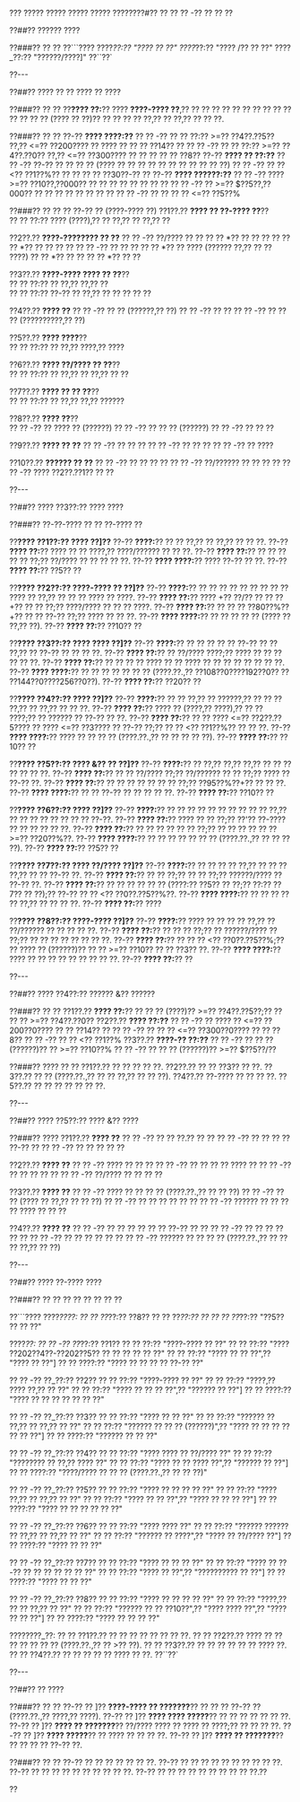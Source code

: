 ??? ????? ????? ????? ????? ????????#?? ?? ?? ?? -?? ?? ?? ??

??##?? ?????? ????

??###?? ?? ??
??```????
????_??:?? "???? ?? ??"
????_??:?? "???? /?? ?? ??"
????_??:?? "??????/????]"
??``??`

??---

??##?? ???? ?? ?? ???? ?? ????

??###?? ?? ??
??**???? ??:**?? ???? **????-???? ??**,?? ?? ?? ?? ?? ?? ?? ?? ?? ?? ?? ?? ?? ?? ?? (???? ?? ??)?? ?? ?? ?? ?? ??,?? ?? ??,?? ?? ?? ??.

??###?? ?? ??
??-?? **???? ????:??**
?? ?? -?? ?? ?? ??:?? >=?? ??4??.??5?? ??,?? <=?? ??200???? ?? ???? ?? ?? ?? ??14?? ??
?? ?? -?? ?? ?? ??:?? >=?? ??4??.??0?? ??,?? <=?? ??300???? ?? ?? ?? ?? ?? ??8??
??-?? **???? ?? ??:??**
?? ?? -?? ??-?? ?? ?? ?? ?? (???? ?? ?? ?? ?? ?? ?? ?? ?? ?? ?? ??)
?? ?? -?? ?? ?? <?? ??1??%?? ?? ?? ?? ?? ??30??-?? ??
??-?? **???? ??????:??**
?? ?? -?? ???? >=?? ??10??,??000?? ?? ?? ?? ?? ?? ?? ?? ??
?? ?? -?? ?? >=?? $??5??,??000?? ?? ?? ?? ?? ?? ?? ?? ??
?? ?? -?? ?? ?? ?? ?? <=?? ??5??%

??###?? ?? ?? ?? ??-?? ?? (????-???? ??)
??1??.?? **???? ?? ??-???? ??**??  
??  ?? ??:?? ???? (????),?? ?? ??,?? ?? ??,?? ??

??2??.?? **????-???????? ?? ??**
??  ?? -?? ??/???? ?? ??
??    ?? *?? ?? ?? ?? ??
??    ?? *?? ?? ?? ?? ??
??  ?? -?? ?? ?? ??
??    ?? *?? ?? ???? (?????? ??,?? ?? ?? ????)
??    ?? *?? ?? ??
??    ?? *?? ?? ??

??3??.?? **????-???? ???? ?? ??**??  
??  ?? ??:?? ?? ??,?? ??,?? ??  
??  ?? ??:?? ??-?? ?? ??,?? ?? ?? ?? ?? ??

??4??.?? **???? ??**
??  ?? -?? ?? ?? (??????,?? ??)
??  ?? -?? ?? ??
??  ?? -?? ?? ?? ?? (??????????,?? ??)

??5??.?? **???? ????**??  
??  ?? ??:?? ?? ??,?? ????,?? ????

??6??.?? **???? ??/???? ?? ??**??  
??  ?? ??:?? ?? ??,?? ?? ??,?? ?? ??

??7??.?? **???? ?? ?? ??**??  
??  ?? ??:?? ?? ??,?? ??,?? ??????

??8??.?? **???? ??**??  
??  ?? -?? ?? ???? ?? (??????)
??  ?? -?? ?? ?? ?? (??????)
??  ?? -?? ?? ?? ??

??9??.?? **???? ?? ??**
??  ?? -?? ?? ?? ??
??  ?? -?? ?? ?? ??
??  ?? -?? ?? ????

??10??.?? **?????? ?? ??**
??   ?? -?? ?? ?? ?? ??
??   ?? -?? ??/?????? ?? ?? ?? ??
??   ?? -?? ???? ??2??.??1?? ?? ??

??---

??##?? ???? ??3??:?? ???? ????

??###?? ??-??-???? ?? ?? ??-???? ??

??**???? ??1??:?? ???? ??]??**
??-?? **????:**?? ?? ?? ??,?? ?? ??,?? ?? ?? ??.
??-?? **???? ??:**?? ???? ?? ?? ????,?? ????/?????? ?? ?? ??.
??-?? **???? ??:**?? ?? ?? ?? ?? ?? ??;?? ??/???? ?? ?? ?? ?? ??.
??-?? **???? ????:**?? ???? ??-?? ?? ??.
??-?? **???? ??:**?? ??5?? ??

??**???? ??2??:?? ????-???? ?? ??]??**
??-?? **????:**?? ?? ?? ?? ?? ?? ?? ?? ?? ?? ???? ?? ??,?? ?? ?? ?? ???? ?? ????.
??-?? **???? ??:**?? ???? +?? ??/?? ?? ?? ?? +?? ?? ?? ??;?? ????/???? ?? ?? ?? ????.
??-?? **???? ??:**?? ?? ?? ?? ??80??%??+?? ?? ?? ??-?? ??;?? ???? ?? ?? ??.
??-?? **???? ????:**?? ?? ?? ?? ?? ?? (???? ?? ??,?? ??).
??-?? **???? ??:**?? ??10?? ??

??**???? ??3??:?? ???? ???? ??]??**
??-?? **????:**?? ?? ?? ?? ?? ?? ??-?? ?? ?? ??,?? ?? ??-?? ?? ?? ?? ??.
??-?? **???? ??:**?? ?? ??/???? ????;?? ???? ?? ?? ?? ?? ?? ??.
??-?? **???? ??:**?? ?? ?? ?? ?? ???? ?? ?? ???? ?? ?? ?? ?? ?? ?? ?? ??.
??-?? **???? ????:**?? ?? ?? ?? ?? ?? ?? ?? (????.??.,?? ??108??0????192??0?? ?? ??144??0????256??0??).
??-?? **???? ??:**?? ??20?? ??

??**???? ??4??:?? ???? ??]??**
??-?? **????:**?? ?? ?? ??,?? ?? ??????,?? ?? ?? ?? ??,?? ?? ??,?? ?? ?? ??.
??-?? **???? ??:**?? ???? ?? (????,?? ????),?? ?? ?? ????;?? ?? ?????? ?? ??-?? ?? ??.
??-?? **???? ??:**?? ?? ?? ???? <=?? ??2??.??5???? ?? ???? <=?? ??3???? ?? ??-?? ??;?? ?? ?? <?? ??1??%?? ?? ?? ??.
??-?? **???? ????:**?? ???? ?? ?? ?? ?? (????.??.,?? ?? ?? ?? ?? ??).
??-?? **???? ??:**?? ??10?? ??

??**???? ??5??:?? ???? &?? ?? ??]??**
??-?? **????:**?? ?? ??,?? ??,?? ??,?? ?? ?? ?? ?? ?? ?? ??.
??-?? **???? ??:**?? ?? ?? ??/???? ??;?? ??/?????? ?? ?? ??;?? ???? ?? ??-?? ??.
??-?? **???? ??:**?? ?? ?? ?? ?? ?? ?? ?? ??;?? ??95??%??+?? ?? ?? ??.
??-?? **???? ????:**?? ?? ?? ??-?? ?? ?? ?? ?? ??.
??-?? **???? ??:**?? ??10?? ??

??**???? ??6??:?? ???? ??]??**
??-?? **????:**?? ?? ?? ?? ?? ?? ?? ?? ?? ?? ?? ??,?? ?? ?? ?? ?? ?? ?? ?? ?? ??-??.
??-?? **???? ??:**?? ???? ?? ?? ??;?? ??'?? ??-???? ?? ?? ?? ?? ?? ??.
??-?? **???? ??:**?? ?? ?? ?? ?? ?? ?? ??;?? ?? ?? ?? ?? ?? ?? >=?? ??20??%??.
??-?? **???? ????:**?? ?? ?? ?? ?? ?? ?? ?? (????.??.,?? ?? ?? ?? ??).
??-?? **???? ??:**?? ??5?? ??

??**???? ??7??:?? ???? ??/???? ??]??**
??-?? **????:**?? ?? ?? ?? ?? ??,?? ?? ?? ?? ??,?? ?? ?? ??-?? ??.
??-?? **???? ??:**?? ?? ?? ??;?? ?? ?? ??;?? ??????/???? ?? ??-?? ??.
??-?? **???? ??:**?? ?? ?? ?? ?? ?? ?? (????:?? ??5?? ?? ??;?? ??:?? ??7?? ?? ??);?? ??-?? ?? ?? <?? ??0??.??5??%??.
??-?? **???? ????:**?? ?? ?? ?? ?? ?? ??,?? ?? ?? ?? ??.
??-?? **???? ??:**?? ????

??**???? ??8??:?? ????-???? ??]??**
??-?? **????:**?? ???? ?? ?? ?? ?? ??,?? ?? ??/?????? ?? ?? ?? ?? ??.
??-?? **???? ??:**?? ?? ?? ?? ??;?? ?? ??????/???? ?? ??;?? ?? ?? ?? ?? ?? ?? ?? ??.
??-?? **???? ??:**?? ?? ?? ?? <?? ??0??.??5??%;?? ?? ???? ?? (??????)?? ?? ?? >=?? ??10?? ?? ?? ??3?? ??.
??-?? **???? ????:**?? ???? ?? ?? ?? ?? ?? ?? ?? ?? ??.
??-?? **???? ??:**?? ??

??---

??##?? ???? ??4??:?? ?????? &?? ??????

??###?? ?? ??
??1??.?? **???? ??:**?? ?? ?? ?? (????)?? >=?? ??4??.??5??;?? ?? ?? ?? >=?? ??4??.??0??
??2??.?? **???? ??:??**
??  ?? -?? ?? ???? ?? <=?? ??200??0???? ?? ?? ??14?? ??
??  ?? -?? ?? ?? ?? <=?? ??300??0???? ?? ?? ??8??
??  ?? -?? ?? ?? <?? ??1??%
??3??.?? **????-?? ??:??**
??  ?? -?? ?? ?? ?? (??????)?? ?? >=?? ??10??%
??  ?? -?? ?? ?? ?? (??????)?? >=?? $??5??/??

??###?? ???? ?? ??
??1??.?? ?? ?? ?? ?? ??.
??2??.?? ?? ?? ??3?? ?? ??.
??3??.?? ?? ?? (????.??.,?? ?? ?? ??,?? ?? ?? ??).
??4??.?? ??-???? ?? ?? ?? ??.
??5??.?? ?? ?? ?? ?? ?? ?? ??.

??---

??##?? ???? ??5??:?? ???? &?? ????

??###?? ????
??1??.?? **???? ??**
??  ?? -?? ?? ?? ??.?? ?? ??
??  ?? -?? ?? ?? ?? ?? ??-?? ??
??  ?? -?? ?? ?? ?? ?? ??

??2??.?? **???? ??**
??  ?? -?? ???? ?? ?? ??
??  ?? -?? ?? ?? ?? ?? ???? ??
??  ?? -?? ?? ?? ?? ?? ??
??  ?? -?? ??/???? ?? ?? ?? ??

??3??.?? **???? ??**
??  ?? -?? ???? ?? ?? ?? ?? (????.??.,?? ?? ?? ??)
??  ?? -?? ?? ?? (???? ?? ??,?? ?? ?? ??)
??  ?? -?? ?? ?? ?? ?? ?? ??
??  ?? -?? ?????? ?? ?? ?? ?? ???? ?? ?? ??

??4??.?? **???? ??**
??  ?? -?? ?? ?? ?? ?? ?? ?? ??-?? ?? ??
??  ?? -?? ?? ?? ?? ?? ?? ??
??  ?? -?? ?? ?? ?? ?? ?? ??
??  ?? -?? ?????? ?? ?? ?? ?? (????.??.,?? ?? ?? ?? ??,?? ?? ??)

??---

??##?? ???? ??-???? ????

??###?? ?? ?? ?? ?? ?? ?? ?? ??

??```????
????_????:
?? ?? ??_??:?? ??8??
?? ?? ??_??:?? ??
?? ?? ??_??:?? "??5?? ?? ?? ??"

????_??:
?? ?? -?? ??_??:?? ??1??
??   ?? ??:?? "????-???? ?? ??"
??   ?? ??:?? "???? ??202??4??-??202??5?? ?? ?? ?? ?? ?? ??"
??   ?? ??:?? "???? ?? ?? ??",?? "???? ?? ??"]
??   ?? ????:?? "???? ?? ?? ?? ?? ??-?? ??"

?? ?? -?? ??_??:?? ??2??
??   ?? ??:?? "????-???? ?? ??"
??   ?? ??:?? "????,?? ???? ??,?? ?? ??"
??   ?? ??:?? "???? ?? ?? ?? ??",?? "?????? ?? ??"]
??   ?? ????:?? "???? ?? ?? ?? ?? ?? ?? ??"

?? ?? -?? ??_??:?? ??3??
??   ?? ??:?? "???? ?? ?? ??"
??   ?? ??:?? "?????? ?? ??,?? ?? ??,?? ?? ??"
??   ?? ??:?? "?????? ?? ?? ?? (??????)",?? "???? ?? ?? ?? ?? ?? ?? ??"]
??   ?? ????:?? "?????? ?? ?? ??"

?? ?? -?? ??_??:?? ??4??
??   ?? ??:?? "???? ???? ?? ??/???? ??"
??   ?? ??:?? "???????? ?? ??,?? ???? ??"
??   ?? ??:?? "???? ?? ?? ???? ??",?? "?????? ?? ??"]
??   ?? ????:?? "????/???? ?? ?? ?? (????.??.,?? ?? ?? ??)"

?? ?? -?? ??_??:?? ??5??
??   ?? ??:?? "???? ?? ?? ?? ?? ??"
??   ?? ??:?? "???? ??,?? ?? ??,?? ?? ??"
??   ?? ??:?? "???? ?? ?? ??",?? "???? ?? ?? ?? ??"]
??   ?? ????:?? "???? ?? ?? ?? ?? ?? ??"

?? ?? -?? ??_??:?? ??6??
??   ?? ??:?? "???? ???? ??"
??   ?? ??:?? "?????? ?????? ?? ??,?? ?? ??,?? ?? ??"
??   ?? ??:?? "?????? ?? ????",?? "???? ?? ??/???? ??"]
??   ?? ????:?? "???? ?? ?? ??"

?? ?? -?? ??_??:?? ??7??
??   ?? ??:?? "???? ?? ?? ?? ??"
??   ?? ??:?? "???? ?? ??-?? ?? ?? ?? ?? ?? ?? ??"
??   ?? ??:?? "???? ?? ??",?? "?????????? ?? ??"]
??   ?? ????:?? "???? ?? ?? ??"

?? ?? -?? ??_??:?? ??8??
??   ?? ??:?? "???? ?? ?? ?? ?? ??"
??   ?? ??:?? "????,?? ?? ?? ??,?? ?? ??"
??   ?? ??:?? "?????? ?? ?? ??10??",?? "???? ???? ??",?? "???? ?? ?? ??"]
??   ?? ????:?? "???? ?? ?? ?? ??"

????????_??:
?? ?? ??1??.?? ?? ?? ?? ?? ?? ?? ?? ??.
?? ?? ??2??.?? ???? ?? ?? ?? ?? ?? ?? ?? (????.??.,?? ?? >?? ??).
?? ?? ??3??.?? ?? ?? ?? ?? ?? ?? ???? ??.
?? ?? ??4??.?? ?? ?? ?? ?? ?? ???? ?? ??.
??``??`

??---

??##?? ?? ????

??###?? ?? ??
??-?? ?? ]?? **????-???? ?? ???????**?? ?? ?? ?? ??-?? ?? (????.??.,?? ????,?? ????).
??-?? ?? ]?? **???? ???? ?????**?? ?? ?? ?? ?? ?? ?? ??.
??-?? ?? ]?? **???? ?? ???????**?? ??/???? ???? ?? ???? ?? ????;?? ?? ?? ?? ??.
??-?? ?? ]?? **???? ?????**?? ?? ???? ?? ?? ?? ??.
??-?? ?? ]?? **???? ?? ???????**?? ?? ?? ?? ?? ??-?? ??.

??###?? ?? ??
??-?? ?? ?? ?? ?? ?? ?? ??.
??-?? ?? ?? ?? ?? ?? ?? ?? ?? ?? ??.
??-?? ?? ?? ?? ?? ?? ?? ?? ?? ?? ??.
??-?? ?? ?? ?? ?? ?? ?? ?? ?? ?? ??.??

??